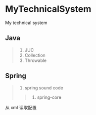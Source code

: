 # MyTechnicalSystem

My technical system

## Java
>1. JUC
>2. Collection
>3. Throwable

## Spring
>1. spring sound code
>>1. spring-core



从 xml 读取配置



